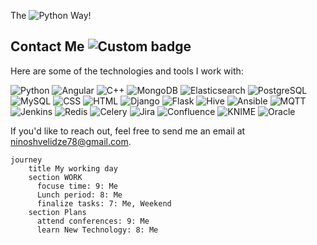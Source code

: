  The ![Python](https://img.shields.io/badge/Python-blue?style=flat-square&logo=python&logoColor=white) Way!

<!--
**ninia99/Ninia99** is a ✨ _special_ ✨ repository because its `README.md` (this file) appears on your GitHub profile.

Here are some ideas to get you started:

- 🔭 I’m currently working on ...
- 🌱 I’m currently learning ...
- 👯 I’m looking to collaborate on ...
- 🤔 I’m looking for help with ...
- 💬 Ask me about ...
- 📫 How to reach me: ...
- 😄 Pronouns: ...
- ⚡ Fun fact: ...
-->
## Contact Me ![Custom badge](https://img.shields.io/badge/Status-Active-brightgreen)

Here are some of the technologies and tools I work with:

![Python](https://img.shields.io/badge/Python-blue)
![Angular](https://img.shields.io/badge/Angular-13.0-red)
![C++](https://img.shields.io/badge/C%2B%2B-17-lightgrey)
![MongoDB](https://img.shields.io/badge/MongoDB-5.0-blue)
![Elasticsearch](https://img.shields.io/badge/Elasticsearch-7.10-green)
![PostgreSQL](https://img.shields.io/badge/PostgreSQL-14.0-blue)
![MySQL](https://img.shields.io/badge/MySQL-8.0-blue)
![CSS](https://img.shields.io/badge/CSS-3-blue)
![HTML](https://img.shields.io/badge/HTML-5-orange)
![Django](https://img.shields.io/badge/Django-3.2-blue)
![Flask](https://img.shields.io/badge/Flask-2.0-green)
![Hive](https://img.shields.io/badge/Hive-3.1-blue)
![Ansible](https://img.shields.io/badge/Ansible-2.9-yellow)
![MQTT](https://img.shields.io/badge/MQTT-3.1.1-lightgrey)
![Jenkins](https://img.shields.io/badge/Jenkins-2.263-blue)
![Redis](https://img.shields.io/badge/Redis-6.2-red)
![Celery](https://img.shields.io/badge/Celery-5.0-blue)
![Jira](https://img.shields.io/badge/Jira-Active-blue)
![Confluence](https://img.shields.io/badge/Confluence-Active-blue)
![KNIME](https://img.shields.io/badge/KNIME-4.4-blue)
![Oracle](https://img.shields.io/badge/Oracle-Expert-blue)



If you'd like to reach out, feel free to send me an email at [ninoshvelidze78@gmail.com](mailto:yourname@gmail.com).



```mermaid
journey
    title My working day
    section WORK
      focuse time: 9: Me
      Lunch period: 8: Me
      finalize tasks: 7: Me, Weekend
    section Plans
      attend conferences: 9: Me
      learn New Technology: 8: Me



